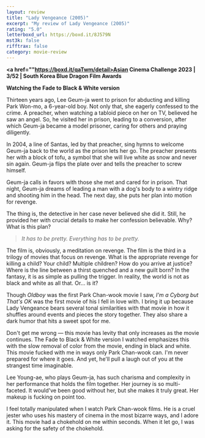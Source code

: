 ```yaml
---
layout: review
title: "Lady Vengeance (2005)"
excerpt: "My review of Lady Vengeance (2005)"
rating: "5.0"
letterboxd_url: https://boxd.it/8J579N
mst3k: false
rifftrax: false
category: movie-review
---
```


<b><a href=""https://boxd.it/qaTwm/detail>Asian Cinema Challenge 2023 | 3/52 | South Korea Blue Dragon Film Awards</a></b>

<b>Watching the Fade to Black & White version</b>

Thirteen years ago, Lee Geum-ja went to prison for abducting and killing Park Won-mo, a 6-year-old boy. Not only that, she eagerly confessed to the crime. A preacher, when watching a tabloid piece on her on TV, believed he saw an angel. So, he visited her in prison, leading to a conversion, after which Geum-ja became a model prisoner, caring for others and praying diligently.

In 2004, a line of Santas, led by that preacher, sing hymns to welcome Geum-ja back to the world as the prison lets her go. The preacher presents her with a block of tofu, a symbol that she will live white as snow and never sin again. Geum-ja flips the plate over and tells the preacher to screw himself.

Geum-ja calls in favors with those she met and cared for in prison. That night, Geum-ja dreams of leading a man with a dog's body to a wintry ridge and shooting him in the head. The next day, she puts her plan into motion for revenge.

The thing is, the detective in her case never believed she did it. Still, he provided her with crucial details to make her confession believable. Why? What is this plan?

<blockquote><i>It has to be pretty. Everything has to be pretty.</i></blockquote>

The film is, obviously, a meditation on revenge. The film is the third in a trilogy of movies that focus on revenge. What is the appropriate revenge for killing a child? Your child? Multiple children? How do you arrive at justice? Where is the line between a thirst quenched and a new guilt born? In the fantasy, it is as simple as pulling the trigger. In reality, the world is not as black and white as all that. Or… is it?

Though <i>Oldboy</i> was the first Park Chan-wook movie I saw, <i>I'm a Cyborg but That's OK</i> was the first movie of his I fell in love with. I bring it up because Lady Vengeance bears several tonal similarities with that movie in how it shuffles around events and pieces the story together. They also share a dark humor that hits a sweet spot for me.

Don't get me wrong — this movie has levity that only increases as the movie continues. The Fade to Black & White version I watched emphasizes this with the slow removal of color from the movie, ending in black and white. This movie fucked with me in ways only Park Chan-wook can. I'm never prepared for where it goes. And yet, he'll pull a laugh out of you at the strangest time imaginable.

Lee Young-ae, who plays Geum-ja, has such charisma and complexity in her performance that holds the film together. Her journey is so multi-faceted. It would've been good without her, but she makes it truly great. Her makeup is fucking on point too.

I feel totally manipulated when I watch Park Chan-wook films. He is a cruel jester who uses his mastery of cinema in the most bizarre ways, and I adore it. This movie had a chokehold on me within seconds. When it let go, I was asking for the safety of the chokehold.
